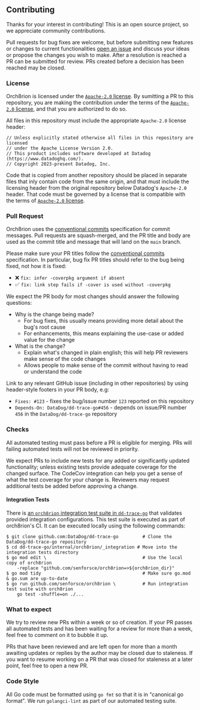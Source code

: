 ## Contributing

Thanks for your interest in contributing! This is an open source project, so we appreciate community contributions.

Pull requests for bug fixes are welcome, but before submitting new features or changes to current functionalities
[open an issue][new-issue] and discuss your ideas or propose the changes you wish to make. After a resolution is reached
a PR can be submitted for review. PRs created before a decision has been reached may be closed.

### License

Orch8rion is licensed under the [`Apache-2.0` license](/LICENSE). By sumitting a PR to this repository, you are making
the contribution under the terms of the [`Apache-2.0` license](/LICENSE), and that you are authorized to do so.

All files in this repository must include the appropriate `Apache-2.0` license header:
```
// Unless explicitly stated otherwise all files in this repository are licensed
// under the Apache License Version 2.0.
// This product includes software developed at Datadog (https://www.datadoghq.com/).
// Copyright 2023-present Datadog, Inc.
```

Code that is copied from another repository should be placed in separate files that inly contain code from the same
origin, and that must include the licensing header from the original repository below Datadog's `Apache-2.0` header.
That code must be governed by a license that is compatible with the terms of [`Apache-2.0` license](/LICENSE).

### Pull Request

Orch8rion uses the [conventional commits][conventional-commits] specification for commit messages. Pull requests are
squash-merged, and the PR title and body are used as the commit title and message that will land on the `main` branch.

Please make sure your PR titles follow the [conventional commits][conventional-commits] specification.
In particular, bug fix PR titles should refer to the bug being fixed, not how it is fixed:
- :x: `fix: infer -coverpkg argument if absent`
- :white_check_mark: `fix: link step fails if -cover is used without -coverpkg`

We expect the PR body for most changes should answer the following questions:
- Why is the change being made?
  - For bug fixes, this usually means providing more detail about the bug's root cause
  - For enhancements, this means explaining the use-case or added value for the change
- What is the change?
  - Explain what's changed in plain english; this will help PR reviewers make sense of the code changes
  - Allows people to make sense of the commit without having to read or understand the code

Link to any relevant GitHub issue (including in other repositories) by using header-style footers in your PR body, e.g:
- `Fixes: #123` - fixes the bug/issue number `123` reported on this repository
- `Depends-On: DataDog/dd-trace-go#456` - depends on issue/PR number `456` in the `DataDog/dd-trace-go` repository

### Checks

All automated testing must pass before a PR is eligible for merging. PRs will failing automated tests will not be
reviewed in priority.

We expect PRs to include new tests for any added or significantly updated functionality; unless existing tests provide
adequate coverage for the changed surface. The CodeCov integration can help you get a sense of what the test coverage
for your change is. Reviewers may request additional tests be added before approving a change.

#### Integration Tests

There is [an `orch8rion` integration test suite in `dd-trace-go`][dd-trace-go] that validates provided integration
configurations. This test suite is executed as part of orch8rion's CI. It can be executed locally using the following
commands:

```console
$ git clone github.com:DataDog/dd-trace-go         # Clone the DataDog/dd-trace-go repository
$ cd dd-trace-go/internal/orch8rion/_integration # Move into the integration tests directory
$ go mod edit \                                    # Use the local copy of orch8rion
    -replace "github.com/senforsce/orch8rion=>${orch8rion_dir}"
$ go mod tidy                                      # Make sure go.mod & go.sum are up-to-date
$ go run github.com/senforsce/orch8rion \          # Run integration test suite with orch8rion
    go test -shuffle=on ./...
```

### What to expect

We try to review new PRs within a week or so of creation. If your PR passes all automated tests and has been waiting for
a review for more than a week, feel free to comment on it to bubble it up.

PRs that have been reviewed and are left open for more than a month awaiting updates or replies by the author may be
closed due to staleness. If you want to resume working on a PR that was closed for staleness at a later point, feel free
to open a new PR.

### Code Style

All Go code must be formatted using `go fmt` so that it is in "canonical go format". We run `golangci-lint` as part of
our automated testing suite.

<!-- Links -->
[new-issue]: https://github.com/senforsce/orch8rion/issues/new/choose
[conventional-commits]: https://www.conventionalcommits.org/en/v1.0.0/
[dd-trace-go]: https://github.com/DataDog/dd-trace-go/internal/orch8rion/_integration
